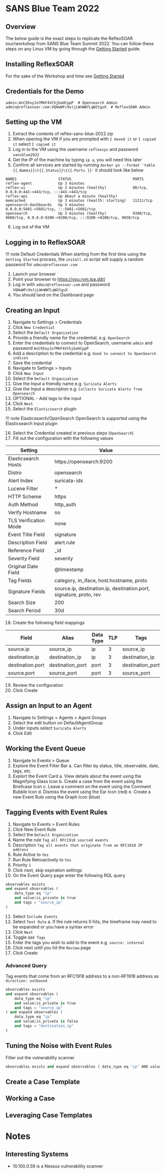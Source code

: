 # SANS Blue Team 2022

## Overview

The below guide is the exact steps to replicate the ReflexSOAR tour/workshop from SANS Blue Team Summit 2022.  You can follow these steps on any Linux VM by going through the [Getting Started](../getting-started.md) guide.

## Installing ReflexSOAR

For the sake of the Workshop and time see [Getting Started](../getting-started.md)

## Credentials for the Demo

```
admin:AnC95oyJo7MkF4VChjbaHCppP  # Opensearch Admin
admin@reflexsoar.com:VQHwWFc9stjLWnWW7LqW2tguX  # ReflexSOAR Admin
```

## Setting up the VM

1. Extract the contents of reflex-sans-blue-2022.zip
2. When opening the VM if you are prompted with `I moved it` or `I copied it` select `I copied it`
3. Log in to the VM using the username `reflexsys` and password `sansblue2022`
4. Get the IP of the machine by typing `ip a`, you will need this later
5. Confirm all services are started by running `docker ps --format 'table {{.Names}}\t{{.Status}}\t{{.Ports }}'` it should look like below

```
NAMES                   STATUS                            PORTS
reflex-agent            Up 3 minutes
reflex-ui               Up 3 minutes (healthy)            80/tcp, 0.0.0.0:443->443/tcp, :::443->443/tcp
reflex-api              Up About a minute (healthy)
memcached               Up 3 minutes (health: starting)   11211/tcp
opensearch-dashboards   Up 3 minutes                      0.0.0.0:5601->5601/tcp, :::5601->5601/tcp
opensearch              Up 3 minutes (healthy)            9300/tcp, 9600/tcp, 0.0.0.0:9200->9200/tcp, :::9200->9200/tcp, 9650/tcp
```
6. Log out of the VM

## Logging in to ReflexSOAR

!!! note Default Credentials
    When starting from the first time using the `Getting Started` process, the `install.sh` script will supply a random password for `admin@reflexsoar.com`

1. Launch your browser
2. Point your browser to https://you.rvm.ipa.ddr/
3. Log in with `admin@reflexsoar.com` and password `VQHwWFc9stjLWnWW7LqW2tguX`
4. You should land on the Dashboard page
   
## Creating an Input

1. Navigate to Settings > Credentials
2. Click `New Credential`
3. Select the `Default Organization`
4. Provide a friendly name for the credential, e.g. `OpenSearch`
5. Enter the credentials to connect to OpenSearch, username `admin` and password `AnC95oyJo7MkF4VChjbaHCppP`
6. Add a description to the credential e.g. `Used to connect to OpenSearch indices`
7. Save the credential
8. Navigate to Settings > Inputs
9. Click `New Input`
10. Select the `Default Organization`
11. Give the Input a friendly name e.g. `Suricata Alerts`
12. Give the Input a description e.g. `Collects Suricata Alerts from Opensearch`
13. OPTIONAL - Add tags to the input
14. Click `Next`
15. Select the `Elasticsearch` plugin

!!! note Elasticsearch/OpenSearch
    OpenSearch is supported using the Elasticsearch Input plugin

16. Select the Credential created in previous steps (`OpenSearch`)
17. Fill out the configuration with the following values

Setting | Value
--- | ---
Elasticsearch Hosts | https://opensearch:9200
Distro | opensearch
Alert Index | suricata-ids
Lucene Filter | *
HTTP Scheme | https
Auth Method | http_auth
Verify Hostname | no
TLS Verification Mode| none
Event Title Field | signature
Description Field | alert.rule
Reference Field | _id
Severity Field | severity
Original Date Field | @timestamp
Tag Fields | category, in_iface, host.hostname, proto
Signature Fields | source.ip, destination.ip, destination.port, signature, proto, rev
Search Size | 200
Search Period | 30d

18. Create the following field mappings

Field | Alias | Data Type | TLP | Tags
--- | --- | --- | --- | ---
source.ip | source_ip | ip | 3 | source_ip
destination.ip | destination_ip | ip | 3 | destination_ip
destination.port | destination_port | port | 3 | destination_port
source.port | source_port | port | 3 | source_port

19. Review the configuration
20. Click Create

## Assign an Input to an Agent

1. Navigate to Settings > Agents > Agent Groups
2. Select the edit button on DefaultAgentGroup
3. Under inputs select `Suricata Alerts`
4. Click Edit

## Working the Event Queue

1. Navigate to Events > Queue
2. Explore the Event Filter Bar
    a. Can filter by status, title, observable, date, tags, etc.
3. Explort the Event Card
    a. View details about the event using the Magnifying Glass Icon
    b. Create a case from the event using the Briefcase Icon
    c. Leave a comment on the event using the Comment Bubble Icon
    d. Dismiss the event using the Ear Icon (red)
    e. Create a new Event Rule using the Graph Icon (blue)

## Tagging Events with Event Rules

1. Navigate to Events > Event Rules
2. Click New Event Rule
3. Select the `Default Organization`
4. Name the rule `Tag all RFC1918 sourced events`
5. Description `Tag all events that originate from an RFC1918 IP address`
6. Rule Active to `Yes`
7. Run Rule Retroactively to `Yes`
8. Priority `1`
9. Click next, skip expiration settings
10. On the Event Query page enter the following RQL query

```python
observables exists
and expand observables (
    data_type eq "ip" 
    and value|is_private is true
    and tags = "source_ip"
)
```

11. Select `Include Events`
12. Select `Test Rule`
    a. If the rule returns 0 hits, the timeframe may need to be expanded or you have a syntax error
13. Click `Next`
14. Toggle `Add Tags`
15. Enter the tags you wish to add to the event e.g. `source: internal`
16. Click next until you hit the `Review` page
17. Click Create

### Advanced Query
Tag events that come from an RFC1918 address to a non-RF1918 address as `direction: outbound`

```python
observables exists
and expand observables (
    data_type eq "ip" 
    and value|is_private is true
    and tags = "source_ip"
) and expand observables (
    data_type eq "ip"
    and value|is_private is false
    and tags = "destination_ip"
)
```

## Tuning the Noise with Event Rules

Filter out the vulnerability scanner

```python
observables exists and expand observables ( data_type eq "ip" AND value eq "10.100.0.59")
```

## Create a Case Template

## Working a Case 

## Leveraging Case Templates

# Notes

## Interesting Systems

- 10.100.0.59 is a Nessus vulnerability scanner